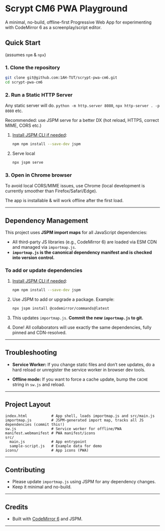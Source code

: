 # Scrypt CM6 PWA Playground

A minimal, no-build, offline-first Progressive Web App for experimenting with CodeMirror 6 as a screenplay/script editor.

## Quick Start
(assumes `npm` & `npx`)

### 1. Clone the repository

```sh
git clone git@github.com:1AH-TUT/scrypt-pwa-cm6.git
cd scrypt-pwa-cm6
````

### 2. Run a Static HTTP Server

Any static server will do. `python -m http.server 8080`, `npx http-server . -p 8080` etc.

Recommended: use JSPM serve for a better DX (hot reload, HTTPS, correct MIME, CORS etc.)
1. [Install JSPM CLI if needed](https://jspm.org/docs/getting-started):

   ```sh
   npm npm install --save-dev jspm
   ```
2. Serve local 
    ```sh
    npx jspm serve
    ```

### 3. Open in Chrome browser
To avoid local CORS/MIME issues, use Chrome (local development is currently smoother than Firefox/Safari/Edge).

The app is installable & will work offline after the first load.

---

## Dependency Management

This project uses **JSPM import maps** for all JavaScript dependencies:

* All third-party JS libraries (e.g., CodeMirror 6) are loaded via ESM CDN and managed via `importmap.js`.
* **`importmap.js` is the canonical dependency manifest and is checked into version control.**

### To add or update dependencies

1. [Install JSPM CLI if needed](https://jspm.org/docs/getting-started):

   ```sh
   npm npm install --save-dev jspm
   ```
2. Use JSPM to add or upgrade a package. Example:

   ```sh
   npx jspm install @codemirror/commands@latest
   ```
3. This updates `importmap.js`.
   **Commit the new `importmap.js` to git.**
4. Done! All collaborators will use exactly the same dependencies, fully pinned and CDN-resolved.

---

## Troubleshooting

* **Service Worker:**
  If you change static files and don’t see updates, do a hard reload or unregister the service worker in browser dev tools.

* **Offline mode:**
  If you want to force a cache update, bump the `CACHE` string in `sw.js` and reload.

---

## Project Layout

```text
index.html           # App shell, loads importmap.js and src/main.js
importmap.js         # JSPM-generated import map, tracks all JS dependencies (commit this!)
sw.js                # Service worker for offline/PWA
manifest.webmanifest # PWA manifest/icons
src/
  main.js            # App entrypoint
  sample-script.js   # Example data for demo
icons/               # App icons (PWA)
```

---

## Contributing

* Please update `importmap.js` using JSPM for any dependency changes.
* Keep it minimal and no-build.

---

## Credits

* Built with [CodeMirror 6](https://codemirror.net/6/) and JSPM.

---
